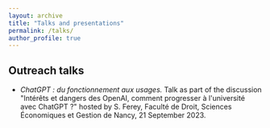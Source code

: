```yaml
---
layout: archive
title: "Talks and presentations"
permalink: /talks/
author_profile: true
---
```


## Outreach talks

- _ChatGPT : du fonctionnement aux usages._ Talk as part of the discussion "Intérêts et dangers des OpenAI, comment progresser à l'université avec ChatGPT ?" hosted by S. Ferey, Faculté de Droit, Sciences Économiques et Gestion de Nancy, 21 September 2023.

<!-- ## Conference talks -->